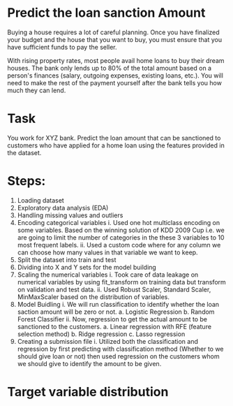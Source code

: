 # Predict the loan sanction Amount

Buying a house requires a lot of careful planning. Once you have finalized your budget and the house that you want to buy, you must ensure that you have sufficient funds to pay the seller.

With rising property rates, most people avail home loans to buy their dream houses. The bank only lends up to 80% of the total amount based on a person's finances (salary, outgoing expenses, existing loans, etc.). You will need to make the rest of the payment yourself after the bank tells you how much they can lend.

# Task

You work for XYZ bank. Predict the loan amount that can be sanctioned to customers who have applied for a home loan using the features provided in the dataset.


# Steps:

  1. Loading dataset
  2. Exploratory data analysis (EDA)
  3. Handling missing values and outliers
  4. Encoding categorical variables
      i. Used one hot multiclass encoding on some variables. Based on the winning solution of KDD 2009 Cup i.e. we are going to limit the number of categories in             the these 3 variables to 10 most frequent labels.
      ii. Used a custom code where for any column we can choose how many values in that variable we want to keep.
  5. Split the dataset into train and test
  6. Dividing into X and Y sets for the model building
  7. Scaling the numerical variables
      i. Took care of data leakage on numerical variables by using fit_transform on training data but transform on validation and test data.
      ii. Used Robust Scaler, Standard Scaler, MinMaxScaler based on the distribution of variables.
  8. Model Buidling
      i. We will run classification to identify whether the loan saction amount will be zero or not.
          a. Logistic Regression
          b. Random Forest Classifier
      ii. Now, regression to get the actual amount to be sanctioned to the customers.
          a. Linear regression with RFE (feature selection method)
          b. Ridge regression
          c. Lasso regression
  9. Creating a submission file
       i. Utilized both the classification and regression by first predicting with classification method (Whether to we should give loan or not) then used regression on the customers whom we should give to identify the amount to be given.
       
     
 # Target variable distribution
 
 
